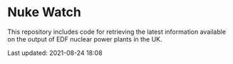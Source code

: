 # Nuke Watch

This repository includes code for retrieving the latest information available on the output of EDF nuclear power plants in the UK.

Last updated: 2021-08-24 18:08